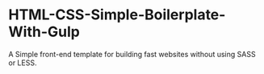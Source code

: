 # HTML-CSS-Simple-Boilerplate-With-Gulp
A Simple front-end template for building fast websites without using SASS or LESS.  
